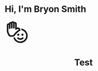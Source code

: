 # Hi, I'm Bryon Smith
<svg xmlns="http://www.w3.org/2000/svg" xmlns:xlink="http://www.w3.org/1999/xlink" aria-hidden="true" role="img" class="iconify iconify--fluent" width="80" height="80" preserveAspectRatio="xMidYMid meet" viewBox="0 0 24 24"><path fill="currentColor" d="M9.235 1.822c.159-.047.33-.072.515-.072c1.096 0 1.746.9 1.746 1.75v3.673a3.07 3.07 0 0 1 1.008-.172C13.902 7 15 8.03 15 9.5a.75.75 0 0 1-.313.61l-1.718 1.229l-.954.832a11.25 11.25 0 0 0-1.71 1.87l-.6.825A2.75 2.75 0 0 1 7.482 16H5.84a2.643 2.643 0 0 1-2.304-1.311a20.699 20.699 0 0 1-.977-1.902C2.274 12.136 2 11.374 2 10.75v-6C2 3.896 2.658 3 3.75 3c.11 0 .216.01.316.026c.193-.681.793-1.276 1.684-1.276c.182 0 .354.026.514.073A1.701 1.701 0 0 1 7.75 1a1.7 1.7 0 0 1 1.485.822ZM7.57 2.57a.271.271 0 0 0-.069.178V7.25a.75.75 0 0 1-1.5 0V3.448a.218.218 0 0 0-.058-.123a.247.247 0 0 0-.192-.075c-.095 0-.147.033-.18.07a.274.274 0 0 0-.07.18v4.25a.75.75 0 0 1-1.5 0v-3a.274.274 0 0 0-.07-.18c-.034-.037-.086-.07-.18-.07s-.146.033-.18.07a.274.274 0 0 0-.07.18v6c0 .28.149.785.433 1.433c.27.615.615 1.255.905 1.759c.196.342.574.558 1.004.558H7.48c.4 0 .776-.192 1.011-.516l.598-.824a12.75 12.75 0 0 1 1.939-2.12l.982-.855a.783.783 0 0 1 .056-.045l1.383-.99c-.124-.408-.476-.65-.946-.65c-.637 0-1.09.4-1.242.535l-.03.026a.75.75 0 0 1-1.236-.571V3.5a.277.277 0 0 0-.07-.181c-.032-.037-.082-.069-.176-.069c-.095 0-.147.033-.18.07a.273.273 0 0 0-.07.18v3.75a.75.75 0 0 1-1.5 0V2.748a.271.271 0 0 0-.07-.178c-.034-.037-.086-.07-.18-.07s-.146.033-.18.07ZM13 15a1 1 0 1 0 0-2a1 1 0 0 0 0 2Zm4 0a1 1 0 1 0 0-2a1 1 0 0 0 0 2Zm-2 7a7.003 7.003 0 0 1-6.734-5.083a3.752 3.752 0 0 0 1.39-.612a5.5 5.5 0 1 0 6.342-6.714L16 9.5c0-.533-.107-1.027-.3-1.465A7 7 0 0 1 15 22Zm-1.802-5.267a.75.75 0 0 0-1.081 1.04A3.99 3.99 0 0 0 15 19a3.99 3.99 0 0 0 2.883-1.227a.75.75 0 1 0-1.081-1.04A2.49 2.49 0 0 1 15 17.5a2.49 2.49 0 0 1-1.802-.767Z"></path></svg>
<h1 align="center">Test</h1>

